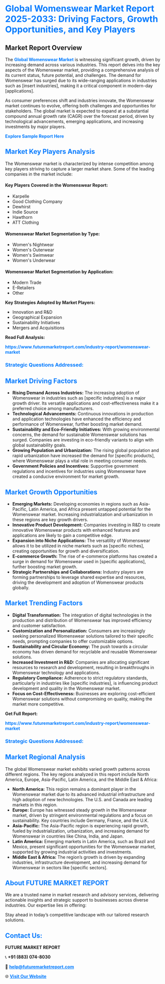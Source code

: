 <h1 style="color: #007BFF;">Global Womenswear Market Report 2025-2033: Driving Factors, Growth Opportunities, and Key Players</h1>

<section id="overview">
<h2>Market Report Overview</h2>
<p>The <a href="https://www.futuremarketreport.com/industry-report/womenswear-market" style="color: #007BFF; text-decoration: none;"><strong>Global Womenswear Market</strong></a> is witnessing significant growth, driven by increasing demand across various industries. This report delves into the key aspects of the Womenswear market, providing a comprehensive analysis of its current status, future potential, and challenges. The demand for Womenswear has surged due to its wide-ranging applications in industries such as [insert industries], making it a critical component in modern-day [applications].</p>
<p>As consumer preferences shift and industries innovate, the Womenswear market continues to evolve, offering both challenges and opportunities for stakeholders. The global market is expected to expand at a substantial compound annual growth rate (CAGR) over the forecast period, driven by technological advancements, emerging applications, and increasing investments by major players.</p>
</section>

<section id="overview">
<p><a href="https://www.futuremarketreport.com/request-sample/reportId=87123" style="color: #007BFF; text-decoration: none;"><strong>Explore Sample Report Here</strong></a></p>
</section>

<section id="key-players">
<h2 style="color: #007BFF;">Market Key Players Analysis</h2>
<p>The Womenswear market is characterized by intense competition among key players striving to capture a larger market share. Some of the leading companies in the market include:</p>
<h4>Key Players Covered in the Womenswear Report:</h4>
<ul><li>Karpelle</li><li>Good Clothing Company</li><li>Dewhirst</li><li>Indie Source</li><li>Hawthorn</li><li>ATT Clothing</li></ul>
<h4>Womenswear Market Segmentation by Type:</h4>
<ul><li>Women&#039;s Nightwear</li><li>Women&#039;s Outerwear</li><li>Women&#039;s Swimwear</li><li>Women&#039;s Underwear</li></ul>

<h4>Womenswear Market Segmentation by Application:</h4>
<ul><li>Modern Trade</li><li>E-Retailers</li><li>Other</li></ul>
<p><strong>Key Strategies Adopted by Market Players:</strong></p>
<ul>
<li>Innovation and R&D</li>
<li>Geographical Expansion</li>
<li>Sustainability Initiatives</li>
<li>Mergers and Acquisitions</li>
</ul>
</section>

<section>
<p><strong>Read Full Analysis: </strong></p><a href="https://www.futuremarketreport.com/industry-report/womenswear-market" style="color: #007BFF; text-decoration: none;"><strong>https://www.futuremarketreport.com/industry-report/womenswear-market</strong></a>
<h3 style="color: #007BFF;">Strategic Questions Addressed:</h3>
</section>

<section id="driving-factors">
<h2 style="color: #007BFF;">Market Driving Factors</h2>
<ul>
<li><strong>Rising Demand Across Industries:</strong> The increasing adoption of Womenswear in industries such as [specific industries] is a major growth driver. Its versatile applications and cost-effectiveness make it a preferred choice among manufacturers.</li>
<li><strong>Technological Advancements:</strong> Continuous innovations in production and application technologies have enhanced the efficiency and performance of Womenswear, further boosting market demand.</li>
<li><strong>Sustainability and Eco-Friendly Initiatives:</strong> With growing environmental concerns, the demand for sustainable Womenswear solutions has surged. Companies are investing in eco-friendly variants to align with global sustainability goals.</li>
<li><strong>Growing Population and Urbanization:</strong> The rising global population and rapid urbanization have increased the demand for [specific products], where Womenswear plays a vital role in meeting consumer needs.</li>
<li><strong>Government Policies and Incentives:</strong> Supportive government regulations and incentives for industries using Womenswear have created a conducive environment for market growth.</li>
</ul>
</section>

<section id="growth-opportunities">
<h2 style="color: #007BFF;">Market Growth Opportunities</h2>
<ul>
<li><strong>Emerging Markets:</strong> Developing economies in regions such as Asia-Pacific, Latin America, and Africa present untapped potential for the Womenswear market. Increasing industrialization and urbanization in these regions are key growth drivers.</li>
<li><strong>Innovative Product Development:</strong> Companies investing in R&D to create innovative Womenswear products with enhanced features and applications are likely to gain a competitive edge.</li>
<li><strong>Expansion into Niche Applications:</strong> The versatility of Womenswear allows it to be utilized in niche markets such as [specific niches], creating opportunities for growth and diversification.</li>
<li><strong>E-commerce Growth:</strong> The rise of e-commerce platforms has created a surge in demand for Womenswear used in [specific applications], further boosting market growth.</li>
<li><strong>Strategic Partnerships and Collaborations:</strong> Industry players are forming partnerships to leverage shared expertise and resources, driving the development and adoption of Womenswear products globally.</li>
</ul>
</section>

<section id="trending-factors">
<h2 style="color: #007BFF;">Market Trending Factors</h2>
<ul>
<li><strong>Digital Transformation:</strong> The integration of digital technologies in the production and distribution of Womenswear has improved efficiency and customer satisfaction.</li>
<li><strong>Customization and Personalization:</strong> Consumers are increasingly seeking personalized Womenswear solutions tailored to their specific needs, prompting companies to offer customizable options.</li>
<li><strong>Sustainability and Circular Economy:</strong> The push towards a circular economy has driven demand for recyclable and reusable Womenswear solutions.</li>
<li><strong>Increased Investment in R&D:</strong> Companies are allocating significant resources to research and development, resulting in breakthroughs in Womenswear technology and applications.</li>
<li><strong>Regulatory Compliance:</strong> Adherence to strict regulatory standards, particularly in industries like [specific industries], is influencing product development and quality in the Womenswear market.</li>
<li><strong>Focus on Cost-Effectiveness:</strong> Businesses are exploring cost-efficient Womenswear solutions without compromising on quality, making the market more competitive.</li>
</ul>
</section>

<section>
<p><strong>Get Full Report: </strong></p><a href="https://www.futuremarketreport.com/industry-report/womenswear-market" style="color: #007BFF; text-decoration: none;"><strong>https://www.futuremarketreport.com/industry-report/womenswear-market</strong></a>
<h3 style="color: #007BFF;">Strategic Questions Addressed:</h3>
</section>


<section id="regional-analysis">
<h2 style="color: #007BFF;">Market Regional Analysis</h2>
<p>The global Womenswear market exhibits varied growth patterns across different regions. The key regions analyzed in this report include North America, Europe, Asia-Pacific, Latin America, and the Middle East & Africa:</p>
<ul>
<li><strong>North America:</strong> This region remains a dominant player in the Womenswear market due to its advanced industrial infrastructure and high adoption of new technologies. The U.S. and Canada are leading markets in this region.</li>
<li><strong>Europe:</strong> Europe has witnessed steady growth in the Womenswear market, driven by stringent environmental regulations and a focus on sustainability. Key countries include Germany, France, and the U.K.</li>
<li><strong>Asia-Pacific:</strong> The Asia-Pacific region is experiencing rapid growth, fueled by industrialization, urbanization, and increasing demand for Womenswear in countries like China, India, and Japan.</li>
<li><strong>Latin America:</strong> Emerging markets in Latin America, such as Brazil and Mexico, present significant opportunities for the Womenswear market, supported by growing industrial activities and investments.</li>
<li><strong>Middle East & Africa:</strong> The region’s growth is driven by expanding industries, infrastructure development, and increasing demand for Womenswear in sectors like [specific sectors].</li>
</ul>
</section>

<footer>
<h2 style="color: #007BFF;">About FUTURE MARKET REPORT</h2>
<p>We are a trusted name in market research and advisory services, delivering actionable insights and strategic support to businesses across diverse industries. Our expertise lies in offering:</p>

<p>Stay ahead in today’s competitive landscape with our tailored research solutions.</p>

<h2 style="color: #007BFF;">Contact Us:</h2>
<p><strong>FUTURE MARKET REPORT</strong></p>
<p>📞 <strong>+91 (883) 074-8030</strong></p>
<p>📧 <strong><a href="mailto:help@futuremarketreport.com" style="color: #007BFF;">help@futuremarketreport.com</a></strong></p>
<p>🌐 <strong><a href="https://www.futuremarketreport.com/" style="color: #007BFF;">Visit Our Website</a></strong></p>
</footer>